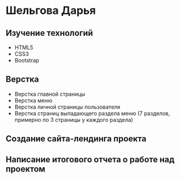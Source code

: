 # Шельгова Дарья
## Изучение технологий
- HTML5
- CSS3
- Bootstrap
## Верстка
- Верстка главной страницы
- Верстка меню
- Верстка личной страницы пользователя
- Верстка страниц выпадающего раздела меню (7 разделов, примерно по 3 страницы у каждого раздела)
## Создание сайта-лендинга проекта
## Написание итогового отчета о работе над проектом
